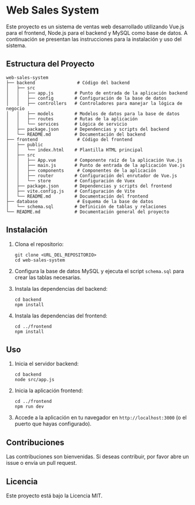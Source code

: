 # Web Sales System

Este proyecto es un sistema de ventas web desarrollado utilizando Vue.js para el frontend, Node.js para el backend y MySQL como base de datos. A continuación se presentan las instrucciones para la instalación y uso del sistema.

## Estructura del Proyecto

```
web-sales-system
├── backend                # Código del backend
│   ├── src
│   │   ├── app.js        # Punto de entrada de la aplicación backend
│   │   ├── config        # Configuración de la base de datos
│   │   ├── controllers   # Controladores para manejar la lógica de negocio
│   │   ├── models        # Modelos de datos para la base de datos
│   │   ├── routes        # Rutas de la aplicación
│   │   └── services      # Lógica de servicio
│   ├── package.json      # Dependencias y scripts del backend
│   └── README.md         # Documentación del backend
├── frontend               # Código del frontend
│   ├── public
│   │   └── index.html    # Plantilla HTML principal
│   ├── src
│   │   ├── App.vue       # Componente raíz de la aplicación Vue.js
│   │   ├── main.js       # Punto de entrada de la aplicación Vue.js
│   │   ├── components     # Componentes de la aplicación
│   │   ├── router        # Configuración del enrutador de Vue.js
│   │   └── store         # Configuración de Vuex
│   ├── package.json      # Dependencias y scripts del frontend
│   ├── vite.config.js    # Configuración de Vite
│   └── README.md         # Documentación del frontend
├── database               # Esquema de la base de datos
│   └── schema.sql        # Definición de tablas y relaciones
└── README.md             # Documentación general del proyecto
```

## Instalación

1. Clona el repositorio:
   ```
   git clone <URL_DEL_REPOSITORIO>
   cd web-sales-system
   ```

2. Configura la base de datos MySQL y ejecuta el script `schema.sql` para crear las tablas necesarias.

3. Instala las dependencias del backend:
   ```
   cd backend
   npm install
   ```

4. Instala las dependencias del frontend:
   ```
   cd ../frontend
   npm install
   ```

## Uso

1. Inicia el servidor backend:
   ```
   cd backend
   node src/app.js
   ```

2. Inicia la aplicación frontend:
   ```
   cd ../frontend
   npm run dev
   ```

3. Accede a la aplicación en tu navegador en `http://localhost:3000` (o el puerto que hayas configurado).

## Contribuciones

Las contribuciones son bienvenidas. Si deseas contribuir, por favor abre un issue o envía un pull request.

## Licencia

Este proyecto está bajo la Licencia MIT.